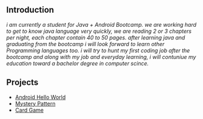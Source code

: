 
## Introduction

_i am currently a student for Java + Android Bootcamp.
we are working hard to get to know java language very quickly, we are reading 2 or 3 chapters per night, each chapter contain 40 to 50 pages.
after learning java and graduating from the bootcamp i will look forward to learn other Programming languages too.
i will try to hunt my first coding job after the bootcamp and along with my job and everyday learning, i will contuniue my education toward a bachelor degree in computer scince._


## Projects


* [Android Hello World](https://github.com/Jawidmohammadi/android-hello-world)
* [Mystery Pattern](git@github.com:Jawidmohammadi/mystery-pattern.git)
* [Card Game](git@github.com:Jawidmohammadi/cards.git)